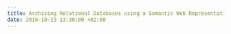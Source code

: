 ```yaml
---
title: Archiving Relational Databases using a Semantic Web Representation
date: 2016-10-23 13:38:00 +02:00
---
```


